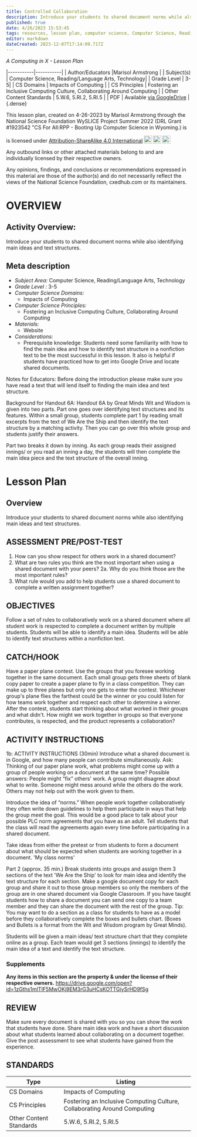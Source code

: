 ```yaml
---
title: Controlled Collaboration
description: Introduce your students to shared document norms while also identifying main ideas and text structures.
published: true
date: 4/26/2023 15:53:45
tags: resources, lesson plan, computer science, Computer Science, Reading/Language Arts, Technology 
editor: markdown
dateCreated: 2023-12-07T17:14:09.717Z
---
```

*A Computing in X - Lesson Plan*

|-----------|-----------|
| Author/Educators |Marisol Armstrong |
| Subject(s) | Computer Science, Reading/Language Arts, Technology|
| Grade Level | 3-5|
| CS Domains | Impacts of Computing |
| CS Principles | Fostering an Inclusive Computing Culture, Collaborating Around Computing |
| Other Content Standards | 5.W.6, 5.RI.2, 5.RI.5 | 
| PDF | Available [via GoogleDrive](https://drive.google.com/open?id=17nRQjAYCPHBCErwS5W9SW8kolHceLjEw) |
{.dense}






This lesson plan, created on 4-26-2023 by Marisol Armstrong through the National Science Foundation WySLICE Project Summer 2022 (DRL Grant #1923542 "CS For All:RPP - Booting Up Computer Science in Wyoming.) is  <p xmlns:cc="http://creativecommons.org/ns#" >  is licensed under <a href="http://creativecommons.org/licenses/by-sa/4.0/?ref=chooser-v1" target="_blank" rel="license noopener noreferrer" style="display:inline-block;">Attribution-ShareAlike 4.0 International<img style="height:22px!important;margin-left:3px;vertical-align:text-bottom;" src="https://mirrors.creativecommons.org/presskit/icons/cc.svg?ref=chooser-v1"><img style="height:22px!important;margin-left:3px;vertical-align:text-bottom;" src="https://mirrors.creativecommons.org/presskit/icons/by.svg?ref=chooser-v1"><img style="height:22px!important;margin-left:3px;vertical-align:text-bottom;" src="https://mirrors.creativecommons.org/presskit/icons/sa.svg?ref=chooser-v1"></a></p>


Any outbound links or other attached materials belong to and are individually licensed by their respective owners. 


Any opinions, findings, and conclusions or recommendations expressed in this material are those of the author(s) and do not necessarily reflect the views of the National Science Foundation, cxedhub.com or its maintainers.


# OVERVIEW
## Activity Overview:  
Introduce your students to shared document norms while also identifying main ideas and text structures.
## Meta description
+ *Subject Area:* Computer Science, Reading/Language Arts, Technology 
+ *Grade Level :* 3-5 
+ *Computer Science Domains:*
   + Impacts of Computing
+ *Computer Science Principles:*
   + Fostering an Inclusive Computing Culture, Collaborating Around Computing
+ *Materials:* 
   + Website
+ *Considerations:*
   + Prerequisite knowledge:
        Students need some familiarity with how to find the main idea and how to identify text structure in a nonfiction text to be the most successful in this lesson. It also is helpful if students have practiced how to get into Google Drive and locate shared documents.


 Notes for Educators: Before doing the introduction please make sure you have read a text that will lend itself to finding the main idea and text structure. 


Background for Handout 6A: 
Handout 6A by Great Minds Wit and Wisdom  is given into two parts.  Part one goes over identifying text structures and its features. Within a small group, students complete part 1 by reading small excerpts from the text of We Are the Ship and then identify the text structure by a matching activity. Then you can go over this whole group and students justify their answers.


Part two breaks it down by inning. As each group reads their assigned innings/ or you read an inning a day, the students will then complete the main idea piece and the text structure of the overall inning.


# Lesson Plan
## Overview
Introduce your students to shared document norms while also identifying main ideas and text structures.
## ASSESSMENT PRE/POST-TEST
1. How can you show respect for others work in a shared document?
 2. What are two rules you think are the most important when using a shared document with your peers?
 2a. Why do you think those are the most important rules? 
3. What rule would you add to help students use a shared document to complete a written assignment together?
## OBJECTIVES
Follow a set of rules to collaboratively work on a shared document where all student work is respected to complete a document written by multiple students. Students will be able to identify a main idea. Students will be able to identify text structures within a nonfiction text.


## CATCH/HOOK
Have a paper plane contest. Use the groups that you foresee working together in the same document. Each small group gets three sheets of blank copy paper to create a paper plane to fly in a class competition. They can make up to three planes but only one gets to enter the contest. Whichever group's plane flies the farthest could be the winner or you could listen for how teams work together and respect each other to determine a winner. 
After the contest, students start thinking about what worked in their groups and what didn't. How might we work together in groups so that everyone contributes, is respected, and the product represents a collaboration?


## ACTIVITY INSTRUCTIONS
1b: ACTIVITY INSTRUCTIONS (30min)
Introduce what a shared document is in Google, and how many people can contribute simultaneously.
 Ask: Thinking of our paper plane work, what problems might come up with a group of people working on a document at the same time? 
Possible answers: 
People might “fix” others' work.
 A group might disagree about what to write. 
Someone might mess around while the others do the work. 
Others may not help out with the work given to them.


Introduce the idea of “norms.” When people work together collaboratively they often write down guidelines to help them participate in ways that help the group meet the goal. This would be a good place to talk about your possible PLC norm agreements that you have as an adult. Tell students that the class will read the agreements again every time before participating in a shared document. 


Take ideas from either the pretest or from students to form a document about what should be expected when students are working together in a document. 'My class norms'


 Part 2 (approx. 35 min.) 
Break students into groups and assign them 3 sections of the text 'We Are the Ship' to look for main idea and identify the text structure for each section. 
Make a google document copy for each group and share it out to those group members so only the members of the group are in one shared document via Google Classroom. If you have taught students how to share a document you can send one copy to a team member and they can share the document with the rest of the group.
Tip: You may want to do a section as a class for students to have as a model before they collaboratively complete the boxes and bullets chart. (Boxes and Bullets is a format from the Wit and Wisdom program by Great Minds).


Students will be given a main ideas/ text structure chart that they complete online as a group. Each team would get 3 sections (innings) to identify the main idea of a text and identify the text structure.


### Supplements
**Any items in this section are the property & under the license of their respective owners.**
https://drive.google.com/open?id=1zGths1mITIF5MwOKj9EM3rG3uHCsKOTTGiySrHD9fSg




## REVIEW
Make sure every document is shared with you so you can show the work that students have done. Share main idea work and have a short discussion about what students learned about collaborating on a document together. Give the post assessment to see what students have gained from the experience.
## STANDARDS        
| Type | Listing | 
|-----------|-----------|
| CS Domains  | Impacts of Computing|
| CS Principles   | Fostering an Inclusive Computing Culture, Collaborating Around Computing|
| Other Content Standards | 5.W.6, 5.RI.2, 5.RI.5  |